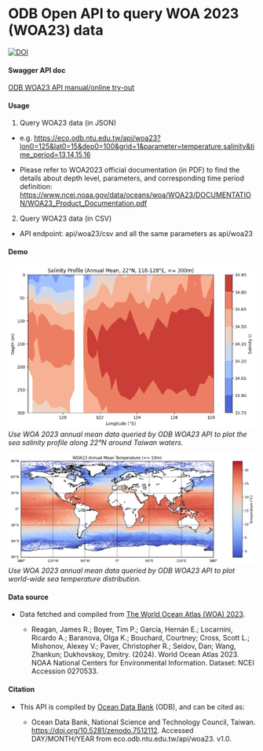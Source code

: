 # ODB Open API to query WOA 2023 (WOA23) data

[![DOI](https://zenodo.org/badge/doi/10.5281/zenodo.13739802.svg)](https://doi.org/10.5281/zenodo.13739802)

#### Swagger API doc

[ODB WOA23 API manual/online try-out](https://api.odb.ntu.edu.tw/hub/swagger?node=odb_woa23_v1)

#### Usage

1. Query WOA23 data (in JSON)

* e.g. https://eco.odb.ntu.edu.tw/api/woa23?lon0=125&lat0=15&dep0=100&grid=1&parameter=temperature,salinity&time_period=13,14,15,16
   
* Please refer to WOA2023 official documentation (in PDF) to find the details about depth level, parameters, and corresponding time period definition: https://www.ncei.noaa.gov/data/oceans/woa/WOA23/DOCUMENTATION/WOA23_Product_Documentation.pdf
   
2. Query WOA23 data (in CSV)

* API endpoint: api/woa23/csv and all the same parameters as api/woa23

#### Demo 

[![Demo_by_WOA23_API](https://github.com/cywhale/woa23/blob/main/figs/salinity_profile_woa23_annual01.png?raw=true)](https://github.com/cywhale/woa23/blob/main/figs/salinity_profile_woa23_annual01.png)<br/>
*Use WOA 2023 annual mean data queried by ODB WOA23 API to plot the sea salinity profile along 22°N around Taiwan waters.*

[![Demo_by_WOA23_API](https://github.com/cywhale/woa23/blob/main/figs/temperature_map_woa23_annual01.png?raw=true)](https://github.com/cywhale/woa23/blob/main/figs/temperature_map_woa23_annual01.png)<br/>
*Use WOA 2023 annual mean data queried by ODB WOA23 API to plot world-wide sea temperature distribution.*

#### Data source

  - Data fetched and compiled from [The World Ocean Atlas (WOA) 2023](https://www.ncei.noaa.gov/products/world-ocean-atlas).
 
       - Reagan, James R.; Boyer, Tim P.; García, Hernán E.; Locarnini, Ricardo A.; Baranova, Olga K.; Bouchard, Courtney; Cross, Scott L.; Mishonov, Alexey V.; Paver, Christopher R.; Seidov, Dan; Wang, Zhankun; Dukhovskoy, Dmitry. (2024). World Ocean Atlas 2023. NOAA National Centers for Environmental Information. Dataset: NCEI Accession 0270533.
         
#### Citation

* This API is compiled by [Ocean Data Bank](https://www.odb.ntu.edu.tw) (ODB), and can be cited as:

    * Ocean Data Bank, National Science and Technology Council, Taiwan. https://doi.org/10.5281/zenodo.7512112. Accessed DAY/MONTH/YEAR from eco.odb.ntu.edu.tw/api/woa23. v1.0.
